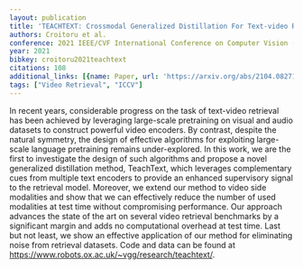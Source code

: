 ```yaml
---
layout: publication
title: 'TEACHTEXT: Crossmodal Generalized Distillation For Text-video Retrieval'
authors: Croitoru et al.
conference: 2021 IEEE/CVF International Conference on Computer Vision (ICCV)
year: 2021
bibkey: croitoru2021teachtext
citations: 108
additional_links: [{name: Paper, url: 'https://arxiv.org/abs/2104.08271'}]
tags: ["Video Retrieval", "ICCV"]
---
```

In recent years, considerable progress on the task of text-video retrieval
has been achieved by leveraging large-scale pretraining on visual and audio
datasets to construct powerful video encoders. By contrast, despite the natural
symmetry, the design of effective algorithms for exploiting large-scale
language pretraining remains under-explored. In this work, we are the first to
investigate the design of such algorithms and propose a novel generalized
distillation method, TeachText, which leverages complementary cues from
multiple text encoders to provide an enhanced supervisory signal to the
retrieval model. Moreover, we extend our method to video side modalities and
show that we can effectively reduce the number of used modalities at test time
without compromising performance. Our approach advances the state of the art on
several video retrieval benchmarks by a significant margin and adds no
computational overhead at test time. Last but not least, we show an effective
application of our method for eliminating noise from retrieval datasets. Code
and data can be found at https://www.robots.ox.ac.uk/~vgg/research/teachtext/.